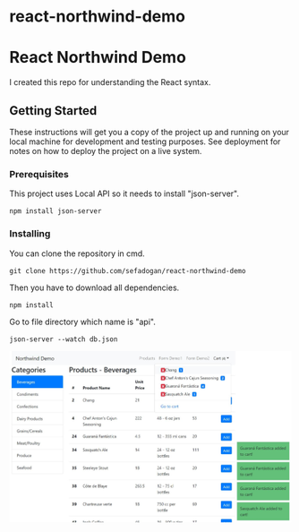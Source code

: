 # react-northwind-demo

# React Northwind Demo

I created this repo for understanding the React syntax.

## Getting Started

These instructions will get you a copy of the project up and running on your local machine for development and testing purposes. See deployment for notes on how to deploy the project on a live system.

### Prerequisites

This project uses Local API so it needs to install "json-server".

```
npm install json-server
```

### Installing

You can clone the repository in cmd.

```
git clone https://github.com/sefadogan/react-northwind-demo
```

Then you have to download all dependencies.

```
npm install
```

Go to file directory which name is "api".

```
json-server --watch db.json
```

<img src="readme-images/summary-ss.jpg">

